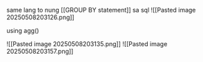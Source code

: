 same lang to nung [[GROUP BY statement]] sa sql
![[Pasted image 20250508203126.png]]

using agg()

![[Pasted image 20250508203135.png]]
![[Pasted image 20250508203157.png]]